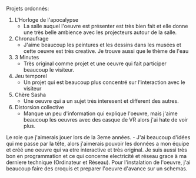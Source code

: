 Projets ordonnés: 
1. L'Horloge de l'apocalypse
     - La salle auquel l'oeuvre est présenter est très bien fait et elle donne une très belle ambience avec les projecteurs autour de la salle.
2. Chronaufrage
     - J'aime beaucoup les peintures et les dessins dans les musées et cette oeuvre est très creative. Je trouve aussi que le thème de l'eau 
3. 3 Minutes
     - Très original comme projet et une oeuvre qui fait participer beaucoup le visiteur.
4. Jeu temporel
     - Un projet qui est beaucoup plus concentré sur l'interaction avec le visiteur 
5. Chère Sasha
     - Une oeuvre qui a un sujet très interesent et different des autres.
6. Distorsion collective
     - Manque un peu d'information qui explique l'oeuvre, mais j'aime beaucoup les oeuvres avec des casque de VR alors j'ai hate de voir plus. 

Le role que j'aimerais jouer lors de la 3eme années.
     - J'ai beaucoup d'idées qui me passe par la tête, alors j'aimerais pouvoir les données a mon équipe et créé une oeuvre qui va etre interactive et très original. Je suis aussi très bon en programmation et ce qui concerne electricité et réseau grace à ma derniere technique (Ordinateur et Réseau). Pour l'instalation de l'oeuvre, j'ai beaucoup faire des croquis et preparer l'oeuvre d'avance sur un schemas.
